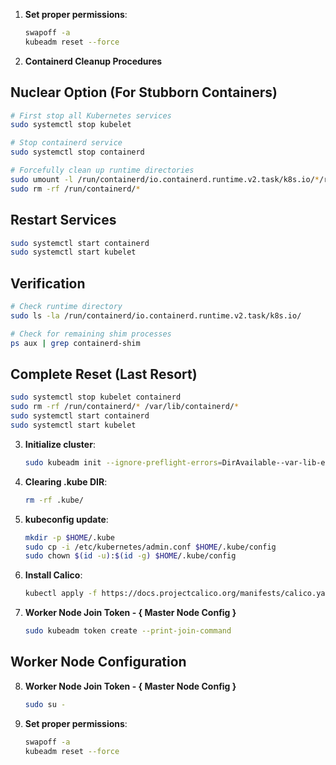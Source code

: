 1. **Set proper permissions**:
   ```bash
   swapoff -a
   kubeadm reset --force
   ```


2. **Containerd Cleanup Procedures**


##  Nuclear Option (For Stubborn Containers)
```bash
# First stop all Kubernetes services
sudo systemctl stop kubelet

# Stop containerd service
sudo systemctl stop containerd

# Forcefully clean up runtime directories
sudo umount -l /run/containerd/io.containerd.runtime.v2.task/k8s.io/*/rootfs 2>/dev/null || true
sudo rm -rf /run/containerd/*
```

## Restart Services
```bash
sudo systemctl start containerd
sudo systemctl start kubelet
```

## Verification
```bash
# Check runtime directory
sudo ls -la /run/containerd/io.containerd.runtime.v2.task/k8s.io/

# Check for remaining shim processes
ps aux | grep containerd-shim
```

## Complete Reset (Last Resort)
```bash
sudo systemctl stop kubelet containerd
sudo rm -rf /run/containerd/* /var/lib/containerd/*
sudo systemctl start containerd
sudo systemctl start kubelet

```


3. **Initialize cluster**:
   ```bash
   sudo kubeadm init --ignore-preflight-errors=DirAvailable--var-lib-etcd
   ```

4. **Clearing .kube DIR**:
   ```bash
   rm -rf .kube/
   ```

5. **kubeconfig update**:
   ```bash
   mkdir -p $HOME/.kube
   sudo cp -i /etc/kubernetes/admin.conf $HOME/.kube/config
   sudo chown $(id -u):$(id -g) $HOME/.kube/config
   ```

6. **Install Calico**:
   ```bash
   kubectl apply -f https://docs.projectcalico.org/manifests/calico.yaml
   ```

7. **Worker Node Join Token - { Master Node Config }**
   ```bash
   sudo kubeadm token create --print-join-command
   ```
## Worker Node Configuration
8. **Worker Node Join Token - { Master Node Config }**
   ```bash
   sudo su -
   ```
9. **Set proper permissions**:
   ```bash
   swapoff -a
   kubeadm reset --force
   ```